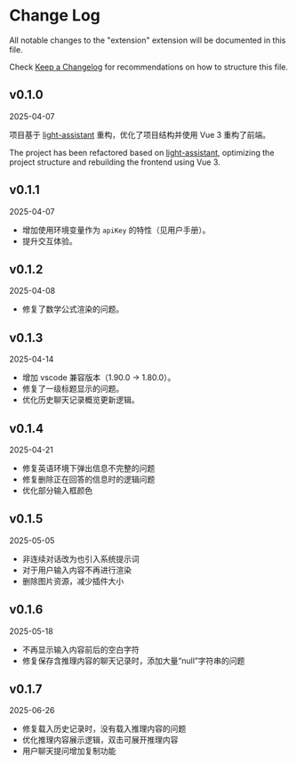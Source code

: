 # Change Log

All notable changes to the "extension" extension will be documented in this file.

Check [Keep a Changelog](http://keepachangelog.com/) for recommendations on how to structure this file.

## v0.1.0

2025-04-07

项目基于 [light-assistant](https://github.com/HiMeditator/light-assistant) 重构，优化了项目结构并使用 Vue 3 重构了前端。

The project has been refactored based on [light-assistant](https://github.com/HiMeditator/light-assistant), optimizing the project structure and rebuilding the frontend using Vue 3.

## v0.1.1

2025-04-07

- 增加使用环境变量作为 `apiKey` 的特性（见用户手册）。
- 提升交互体验。

## v0.1.2

2025-04-08

- 修复了数学公式渲染的问题。

## v0.1.3

2025-04-14

- 增加 vscode 兼容版本（1.90.0 -> 1.80.0）。
- 修复了一级标题显示的问题。
- 优化历史聊天记录概览更新逻辑。

## v0.1.4

2025-04-21

- 修复英语环境下弹出信息不完整的问题
- 修复删除正在回答的信息时的逻辑问题
- 优化部分输入框颜色

## v0.1.5

2025-05-05

- 非连续对话改为也引入系统提示词
- 对于用户输入内容不再进行渲染
- 删除图片资源，减少插件大小

## v0.1.6

2025-05-18

- 不再显示输入内容前后的空白字符
- 修复保存含推理内容的聊天记录时，添加大量“null”字符串的问题

## v0.1.7

2025-06-26

- 修复载入历史记录时，没有载入推理内容的问题
- 优化推理内容展示逻辑，双击可展开推理内容
- 用户聊天提问增加复制功能